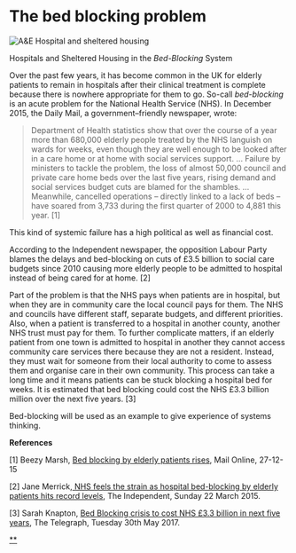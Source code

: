 # The bed blocking problem

![A&E Hospital and sheltered housing](https://ugc.futurelearn.com/uploads/assets/70/e6/hero_70e6b94f-70e0-4481-a735-06e25deb9af7.png)

Hospitals and Sheltered Housing in the *Bed-Blocking* System

Over the past few years, it has become common in the UK for elderly patients to remain in hospitals after their clinical treatment is complete because there is nowhere appropriate for them to go. So-call *bed-blocking* is an acute problem for the National Health Service (NHS). In December 2015, the Daily Mail, a government–friendly newspaper, wrote:

> Department of Health statistics show that over the course of a year more than 680,000 elderly people treated by the NHS languish on wards for weeks, even though they are well enough to be looked after in a care home or at home with social services support. … Failure by ministers to tackle the problem, the loss of almost 50,000 council and private care home beds over the last five years, rising demand and social services budget cuts are blamed for the shambles. … Meanwhile, cancelled operations – directly linked to a lack of beds – have soared from 3,733 during the first quarter of 2000 to 4,881 this year. [1]

This kind of systemic failure has a high political as well as financial cost.

According to the Independent newspaper, the opposition Labour Party blames the delays and bed-blocking on cuts of £3.5 billion to social care budgets since 2010 causing more elderly people to be admitted to hospital instead of being cared for at home. [2]

Part of the problem is that the NHS pays when patients are in hospital, but when they are in community care the local council pays for them. The NHS and councils have different staff, separate budgets, and different priorities. Also, when a patient is transferred to a hospital in another county, another NHS trust must pay for them. To further complicate matters, if an elderly patient from one town is admitted to hospital in another they cannot access community care services there because they are not a resident. Instead, they must wait for someone from their local authority to come to assess them and organise care in their own community. This process can take a long time and it means patients can be stuck blocking a hospital bed for weeks. It is estimated that bed blocking could cost the NHS £3.3 billion million over the next five years. [3]

Bed-blocking will be used as an example to give experience of systems thinking.

**References**

[1] Beezy Marsh, [Bed blocking by elderly patients rises](http://www.dailymail.co.uk/health/article-78550/Bed-blocking-elderly-patients-rises.html#ixzz3vVOVmyVU), Mail Online, 27-12-15

[2] Jane Merrick,[ NHS feels the strain as hospital bed-blocking by elderly patients hits record levels](http://www.independent.co.uk/life-style/health-and-families/health-news/nhs-feels-the-strain-as-hospital-bed-blocking-by-elderly-patients-hits-record-levels-10125422.html), The Independent, Sunday 22 March 2015.

[3] Sarah Knapton, [Bed Blocking crisis to cost NHS £3.3 billion in next five years](http://www.telegraph.co.uk/news/nhs/12177835/Bed-Blocking-crisis-to-cost-NHS-3.3-billion-in-next-five-years.html), The Telegraph, Tuesday 30th May 2017.

[**](https://www.futurelearn.com/courses/systems-thinking-complexity/3/steps/207348#fl-comments)